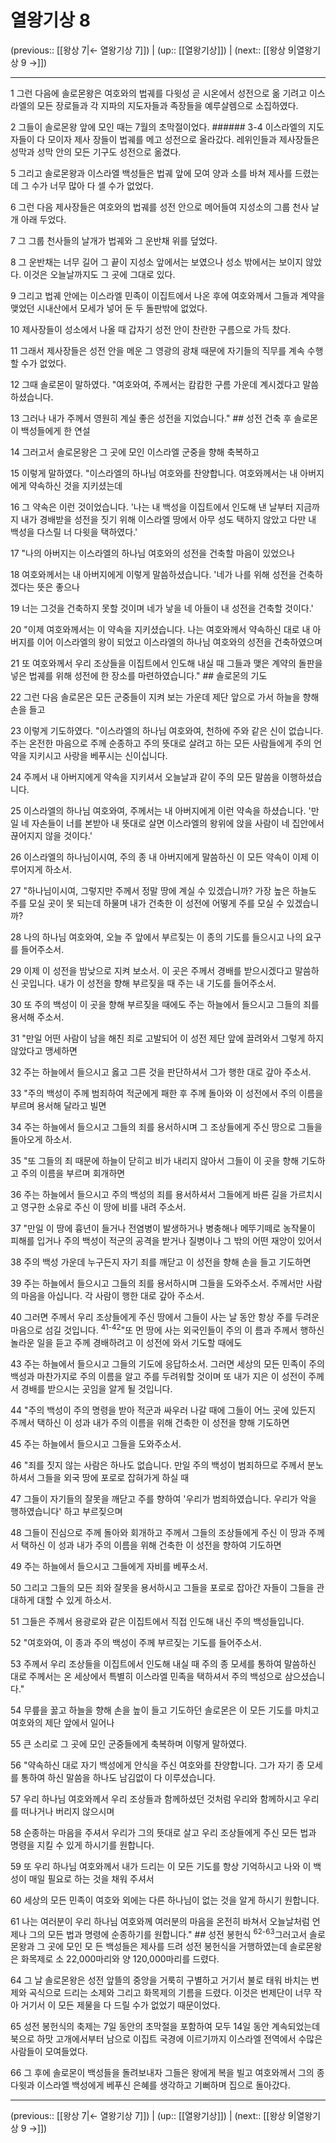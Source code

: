 # 열왕기상 8

(previous:: [[왕상 7|← 열왕기상 7]]) | (up:: [[열왕기상]]) | (next:: [[왕상 9|열왕기상 9 →]])

***




1 
그런 다음에 솔로몬왕은 여호와의 법궤를 다윗성 곧 시온에서 성전으로 옮 기려고 이스라엘의 모든 장로들과 각 지파의 지도자들과 족장들을 예루살렘으로 소집하였다. 



2 
그들이 솔로몬왕 앞에 모인 때는 7월의 초막절이었다. ###### 3-4 이스라엘의 지도자들이 다 모이자 제사 장들이 법궤를 메고 성전으로 올라갔다. 레위인들과 제사장들은 성막과 성막 안의 모든 기구도 성전으로 옮겼다. 



5 
그리고 솔로몬왕과 이스라엘 백성들은 법궤 앞에 모여 양과 소를 바쳐 제사를 드렸는데 그 수가 너무 많아 다 셀 수가 없었다. 



6 
그런 다음 제사장들은 여호와의 법궤를 성전 안으로 메어들여 지성소의 그룹 천사 날개 아래 두었다. 



7 
그 그룹 천사들의 날개가 법궤와 그 운반채 위를 덮었다. 



8 
그 운반채는 너무 길어 그 끝이 지성소 앞에서는 보였으나 성소 밖에서는 보이지 않았다. 이것은 오늘날까지도 그 곳에 그대로 있다. 



9 
그리고 법궤 안에는 이스라엘 민족이 이집트에서 나온 후에 여호와께서 그들과 계약을 맺었던 시내산에서 모세가 넣어 둔 두 돌판밖에 없었다. 



10 
제사장들이 성소에서 나올 때 갑자기 성전 안이 찬란한 구름으로 가득 찼다. 



11 
그래서 제사장들은 성전 안을 메운 그 영광의 광채 때문에 자기들의 직무를 계속 수행할 수가 없었다. 



12 
그때 솔로몬이 말하였다. "여호와여, 주께서는 캄캄한 구름 가운데 계시겠다고 말씀하셨습니다. 



13 
그러나 내가 주께서 영원히 계실 좋은 성전을 지었습니다." ## 성전 건축 후 솔로몬이 백성들에게 한 연설 



14 
그러고서 솔로몬왕은 그 곳에 모인 이스라엘 군중을 향해 축복하고 



15 
이렇게 말하였다. "이스라엘의 하나님 여호와를 찬양합니다. 여호와께서는 내 아버지에게 약속하신 것을 지키셨는데 



16 
그 약속은 이런 것이었습니다. '나는 내 백성을 이집트에서 인도해 낸 날부터 지금까지 내가 경배받을 성전을 짓기 위해 이스라엘 땅에서 아무 성도 택하지 않았고 다만 내 백성을 다스릴 너 다윗을 택하였다.' 



17 
"나의 아버지는 이스라엘의 하나님 여호와의 성전을 건축할 마음이 있었으나 



18 
여호와께서는 내 아버지에게 이렇게 말씀하셨습니다. '네가 나를 위해 성전을 건축하겠다는 뜻은 좋으나 



19 
너는 그것을 건축하지 못할 것이며 네가 낳을 네 아들이 내 성전을 건축할 것이다.' 



20 
"이제 여호와께서는 이 약속을 지키셨습니다. 나는 여호와께서 약속하신 대로 내 아버지를 이어 이스라엘의 왕이 되었고 이스라엘의 하나님 여호와의 성전을 건축하였으며 



21 
또 여호와께서 우리 조상들을 이집트에서 인도해 내실 때 그들과 맺은 계약의 돌판을 넣은 법궤를 위해 성전에 한 장소를 마련하였습니다." ## 솔로몬의 기도 



22 
그런 다음 솔로몬은 모든 군중들이 지켜 보는 가운데 제단 앞으로 가서 하늘을 향해 손을 들고 



23 
이렇게 기도하였다. "이스라엘의 하나님 여호와여, 천하에 주와 같은 신이 없습니다. 주는 온전한 마음으로 주께 순종하고 주의 뜻대로 살려고 하는 모든 사람들에게 주의 언약을 지키시고 사랑을 베푸시는 신이십니다. 



24 
주께서 내 아버지에게 약속을 지키셔서 오늘날과 같이 주의 모든 말씀을 이행하셨습니다. 



25 
이스라엘의 하나님 여호와여, 주께서는 내 아버지에게 이런 약속을 하셨습니다. '만일 네 자손들이 너를 본받아 내 뜻대로 살면 이스라엘의 왕위에 앉을 사람이 네 집안에서 끊어지지 않을 것이다.' 



26 
이스라엘의 하나님이시여, 주의 종 내 아버지에게 말씀하신 이 모든 약속이 이제 이루어지게 하소서. 



27 
"하나님이시여, 그렇지만 주께서 정말 땅에 계실 수 있겠습니까? 가장 높은 하늘도 주를 모실 곳이 못 되는데 하물며 내가 건축한 이 성전에 어떻게 주를 모실 수 있겠습니까? 



28 
나의 하나님 여호와여, 오늘 주 앞에서 부르짖는 이 종의 기도를 들으시고 나의 요구를 들어주소서. 



29 
이제 이 성전을 밤낮으로 지켜 보소서. 이 곳은 주께서 경배를 받으시겠다고 말씀하신 곳입니다. 내가 이 성전을 향해 부르짖을 때 주는 내 기도를 들어주소서. 



30 
또 주의 백성이 이 곳을 향해 부르짖을 때에도 주는 하늘에서 들으시고 그들의 죄를 용서해 주소서. 



31 
"만일 어떤 사람이 남을 해친 죄로 고발되어 이 성전 제단 앞에 끌려와서 그렇게 하지 않았다고 맹세하면 



32 
주는 하늘에서 들으시고 옳고 그른 것을 판단하셔서 그가 행한 대로 갚아 주소서. 



33 
"주의 백성이 주께 범죄하여 적군에게 패한 후 주께 돌아와 이 성전에서 주의 이름을 부르며 용서해 달라고 빌면 



34 
주는 하늘에서 들으시고 그들의 죄를 용서하시며 그 조상들에게 주신 땅으로 그들을 돌아오게 하소서. 



35 
"또 그들의 죄 때문에 하늘이 닫히고 비가 내리지 않아서 그들이 이 곳을 향해 기도하고 주의 이름을 부르며 회개하면 



36 
주는 하늘에서 들으시고 주의 백성의 죄를 용서하셔서 그들에게 바른 길을 가르치시고 영구한 소유로 주신 이 땅에 비를 내려 주소서. 



37 
"만일 이 땅에 흉년이 들거나 전염병이 발생하거나 병충해나 메뚜기떼로 농작물이 피해를 입거나 주의 백성이 적군의 공격을 받거나 질병이나 그 밖의 어떤 재앙이 있어서 



38 
주의 백성 가운데 누구든지 자기 죄를 깨닫고 이 성전을 향해 손을 들고 기도하면 



39 
주는 하늘에서 들으시고 그들의 죄를 용서하시며 그들을 도와주소서. 주께서만 사람의 마음을 아십니다. 각 사람이 행한 대로 갚아 주소서. 



40 
그러면 주께서 우리 조상들에게 주신 땅에서 그들이 사는 날 동안 항상 주를 두려운 마음으로 섬길 것입니다. <sup class="versenum">41-42</sup>"또 먼 땅에 사는 외국인들이 주의 이 름과 주께서 행하신 놀라운 일을 듣고 주께 경배하려고 이 성전에 와서 기도할 때에도 



43 
주는 하늘에서 들으시고 그들의 기도에 응답하소서. 그러면 세상의 모든 민족이 주의 백성과 마찬가지로 주의 이름을 알고 주를 두려워할 것이며 또 내가 지은 이 성전이 주께서 경배를 받으시는 곳임을 알게 될 것입니다. 



44 
"주의 백성이 주의 명령을 받아 적군과 싸우러 나갈 때에 그들이 어느 곳에 있든지 주께서 택하신 이 성과 내가 주의 이름을 위해 건축한 이 성전을 향해 기도하면 



45 
주는 하늘에서 들으시고 그들을 도와주소서. 



46 
"죄를 짓지 않는 사람은 하나도 없습니다. 만일 주의 백성이 범죄하므로 주께서 분노하셔서 그들을 외국 땅에 포로로 잡혀가게 하실 때 



47 
그들이 자기들의 잘못을 깨닫고 주를 향하여 '우리가 범죄하였습니다. 우리가 악을 행하였습니다' 하고 부르짖으며 



48 
그들이 진심으로 주께 돌아와 회개하고 주께서 그들의 조상들에게 주신 이 땅과 주께서 택하신 이 성과 내가 주의 이름을 위해 건축한 이 성전을 향하여 기도하면 



49 
주는 하늘에서 들으시고 그들에게 자비를 베푸소서. 



50 
그리고 그들의 모든 죄와 잘못을 용서하시고 그들을 포로로 잡아간 자들이 그들을 관대하게 대할 수 있게 하소서. 



51 
그들은 주께서 용광로와 같은 이집트에서 직접 인도해 내신 주의 백성들입니다. 



52 
"여호와여, 이 종과 주의 백성이 주께 부르짖는 기도를 들어주소서. 



53 
주께서 우리 조상들을 이집트에서 인도해 내실 때 주의 종 모세를 통하여 말씀하신 대로 주께서는 온 세상에서 특별히 이스라엘 민족을 택하셔서 주의 백성으로 삼으셨습니다." 



54 
무릎을 꿇고 하늘을 향해 손을 높이 들고 기도하던 솔로몬은 이 모든 기도를 마치고 여호와의 제단 앞에서 일어나 



55 
큰 소리로 그 곳에 모인 군중들에게 축복하며 이렇게 말하였다. 



56 
"약속하신 대로 자기 백성에게 안식을 주신 여호와를 찬양합니다. 그가 자기 종 모세를 통하여 하신 말씀을 하나도 남김없이 다 이루셨습니다. 



57 
우리 하나님 여호와께서 우리 조상들과 함께하셨던 것처럼 우리와 함께하시고 우리를 떠나거나 버리지 않으시며 



58 
순종하는 마음을 주셔서 우리가 그의 뜻대로 살고 우리 조상들에게 주신 모든 법과 명령을 지킬 수 있게 하시기를 원합니다. 



59 
또 우리 하나님 여호와께서 내가 드리는 이 모든 기도를 항상 기억하시고 나와 이 백성이 매일 필요로 하는 것을 채워 주셔서 



60 
세상의 모든 민족이 여호와 외에는 다른 하나님이 없는 것을 알게 하시기 원합니다. 



61 
나는 여러분이 우리 하나님 여호와께 여러분의 마음을 온전히 바쳐서 오늘날처럼 언제나 그의 모든 법과 명령에 순종하기를 원합니다." ## 성전 봉헌식 <sup class="versenum">62-63</sup>그러고서 솔로몬왕과 그 곳에 모인 모 든 백성들은 제사를 드려 성전 봉헌식을 거행하였는데 솔로몬왕은 화목제로 소 22,000마리와 양 120,000마리를 드렸다. 



64 
그 날 솔로몬왕은 성전 앞뜰의 중앙을 거룩히 구별하고 거기서 불로 태워 바치는 번제와 곡식으로 드리는 소제와 그리고 화목제의 기름을 드렸다. 이것은 번제단이 너무 작아 거기서 이 모든 제물을 다 드릴 수가 없었기 때문이었다. 



65 
성전 봉헌식의 축제는 7일 동안의 초막절을 포함하여 모두 14일 동안 계속되었는데 북으로 하맛 고개에서부터 남으로 이집트 국경에 이르기까지 이스라엘 전역에서 수많은 사람들이 모여들었다. 



66 
그 후에 솔로몬이 백성들을 돌려보내자 그들은 왕에게 복을 빌고 여호와께서 그의 종 다윗과 이스라엘 백성에게 베푸신 은혜를 생각하고 기뻐하며 집으로 돌아갔다.

***

(previous:: [[왕상 7|← 열왕기상 7]]) | (up:: [[열왕기상]]) | (next:: [[왕상 9|열왕기상 9 →]])

